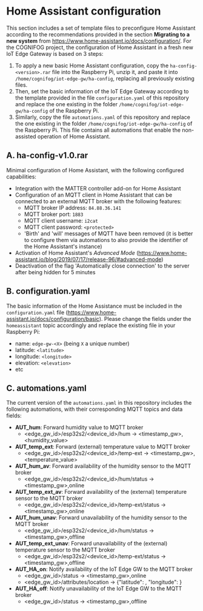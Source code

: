 # Home Assistant configuration
This section includes a set of template files to preconfigure Home Assistant according to the recommendations provided in the section **Migrating to a new system** from https://www.home-assistant.io/docs/configuration/.
For the COGNIFOG project, the configuration of Home Assistant in a fresh new IoT Edge Gateway is based on 3 steps:
1. To apply a new basic Home Assistant configuration, copy the `ha-config-<version>.rar` file into the Raspberry Pi, unzip it, and paste it into `/home/cognifog/iot-edge-gw/ha-config`, replacing all previously existing files.
2. Then, set the basic information of the IoT Edge Gateway according to the template provided in the file `configuration.yaml` of this repository and replace the one existing in the folder `/home/cognifog/iot-edge-gw/ha-config` of the Raspberry Pi.
3. Similarly, copy the file `automations.yaml` of this repository and replace the one existing in the folder `/home/cognifog/iot-edge-gw/ha-config` of the Raspberry Pi. This file contains all automations that enable the non-assisted operation of Home Assistant.

## A. ha-config-v1.0.rar
Minimal configuration of Home Assistant, with the following configured capabilities:
- Integration with the MATTER controller add-on for Home Assistant
- Configuration of an MQTT client in Home Assistant that can be connected to an external MQTT broker with the following features:
  - MQTT broker IP address: `84.88.36.141`
  - MQTT broker port: `1883`
  - MQTT client username: `i2cat`
  - MQTT client password: `<protected>`
  - 'Birth' and 'will' messages of MQTT have been removed (it is better to configure them via automations to also provide the identifier of the Home Assistant's instance)
- Activation of Home Assistant's *Advanced Mode* (https://www.home-assistant.io/blog/2019/07/17/release-96/#advanced-mode)
- Deactivation of the flag 'Automatically close connection' to the server after being hidden for 5 minutes

## B. configuration.yaml
The basic information of the Home Assistance must be included in the `configuration.yaml` file (https://www.home-assistant.io/docs/configuration/basic). Please change the fields under the `homeassistant` topic accordingly and replace the existing file in your Raspberry Pi:
- name: `edge-gw-<X>` (being `X` a unique number)
- latitude: `<latitude>`
- longitude: `<longitude>`
- elevation: `<elevation>`
- etc

## C. automations.yaml
The current version of the `automations.yaml` in this repository includes the following automations, with their corresponding MQTT topics and data fields:
- **AUT_hum**: Forward humidity value to MQTT broker
  - <edge_gw_id>/esp32s2/<device_id>/hum &rarr; <timestamp_gw>,<humidity_value>
- **AUT_temp_ext**: Forward (external) temperature value to MQTT broker
  - <edge_gw_id>/esp32s2/<device_id>/temp-ext &rarr; <timestamp_gw>,<temperature_value>
- **AUT_hum_av**: Forward availability of the humidity sensor to the MQTT broker
  - <edge_gw_id>/esp32s2/<device_id>/hum/status &rarr; <timestamp_gw>,online
- **AUT_temp_ext_av**: Forward availability of the (external) temperature sensor to the MQTT broker
  - <edge_gw_id>/esp32s2/<device_id>/temp-ext/status &rarr; <timestamp_gw>,online
- **AUT_hum_unav**: Forward unavailability of the humidity sensor to the MQTT broker
  - <edge_gw_id>/esp32s2/<device_id>/hum/status &rarr; <timestamp_gw>,offline
- **AUT_temp_ext_unav**: Forward unavailability of the (external) temperature sensor to the MQTT broker
  - <edge_gw_id>/esp32s2/<device_id>/temp-ext/status &rarr; <timestamp_gw>,offline
- **AUT_HA_on**: Notify availability of the IoT Edge GW to the MQTT broker
  - <edge_gw_id>/status &rarr; <timestamp_gw>,online
  - <edge_gw_id>/attributes/location &rarr; {"latitude": <latitude>, "longitude": <longitude>}
- **AUT_HA_off**: Notify unavailability of the IoT Edge GW to the MQTT broker 
  - <edge_gw_id>/status &rarr; <timestamp_gw>,offline